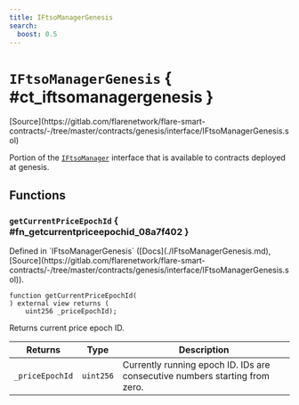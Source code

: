 ```yaml
---
title: IFtsoManagerGenesis
search:
  boost: 0.5
---
```


<!-- This is an autogenerated file. Do not edit! -->

# `IFtsoManagerGenesis` { #ct_iftsomanagergenesis }

<div class="api-node-source" markdown>
[Source](https://gitlab.com/flarenetwork/flare-smart-contracts/-/tree/master/contracts/genesis/interface/IFtsoManagerGenesis.sol)
</div>

<div class="api-node-internal" markdown>

Portion of the [`IFtsoManager`](./IFtsoManager.md) interface that is available to contracts deployed at genesis.

</div>

<div class="api-node-type" markdown>

## Functions

<div class="api-node" markdown>

### `getCurrentPriceEpochId` { #fn_getcurrentpriceepochid_08a7f402 }

<div class="api-node-source" markdown>
Defined in `IFtsoManagerGenesis` ([Docs](./IFtsoManagerGenesis.md), [Source](https://gitlab.com/flarenetwork/flare-smart-contracts/-/tree/master/contracts/genesis/interface/IFtsoManagerGenesis.sol)).
</div>

<div class="api-node-internal" markdown>

```solidity
function getCurrentPriceEpochId(
) external view returns (
    uint256 _priceEpochId);
```

Returns current price epoch ID.

| Returns | Type | Description |
| ------- | ---- | ----------- |
| `_priceEpochId` | `uint256` | Currently running epoch ID. IDs are consecutive numbers starting from zero. |
</div>
</div>

</div>


